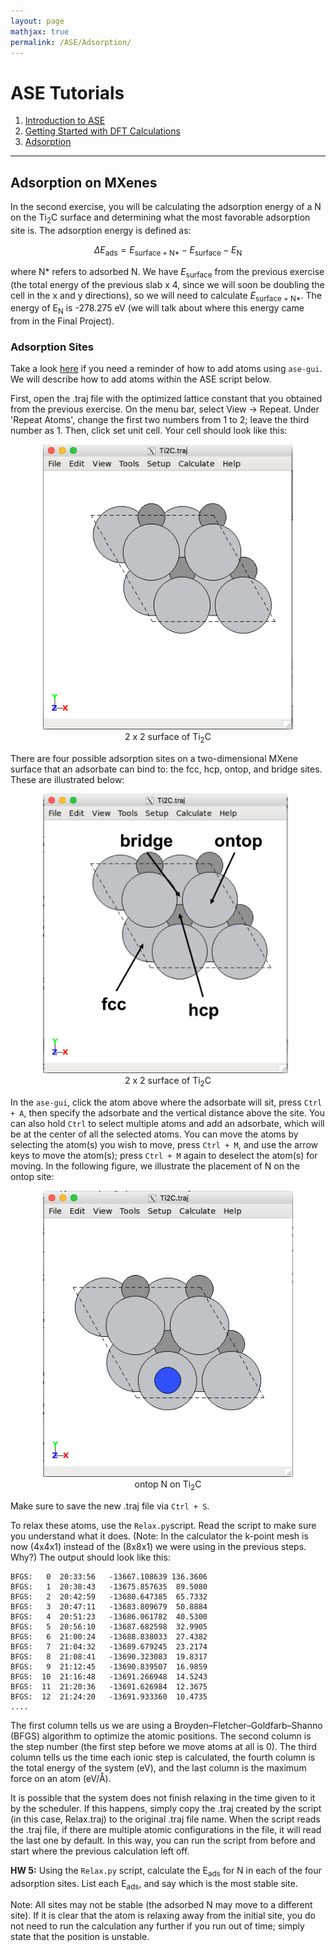 ```yaml
---
layout: page
mathjax: true
permalink: /ASE/Adsorption/
---
```


# ASE Tutorials
1. [Introduction to ASE](../)
2. [Getting Started with DFT Calculations](../Getting_Started/)
3. [Adsorption](../Adsorption/)

____

## Adsorption on MXenes ##

In the second exercise, you will be calculating the adsorption energy of a N on the Ti<sub>2</sub>C surface and determining what the most favorable adsorption site is. The adsorption energy is defined as:
<div>

$$
\Delta E_\mathrm{ads} = E_\mathrm{surface + N*}  - E_\mathrm{surface} - E_\mathrm{N}
$$

</div>

where N* refers to adsorbed N. We have *E*<sub>surface</sub> from the previous exercise (the total energy of the previous slab x 4, since we will soon be doubling the cell in the x and y directions), so we will need to calculate *E*<sub>surface + N*</sub>. The energy of E<sub>N</sub> is -278.275 eV (we will talk about where this energy came from in the Final Project).

<a name='adsorption-sites'></a>

### Adsorption Sites ###

Take a look [here](http://CBE544.github.io/ASE/#ase-gui) if you need a reminder of how to add atoms using `ase-gui`. We will describe how to add atoms within the ASE script below.

First, open the .traj file with the optimized lattice constant that you obtained from the previous exercise. On the menu bar, select View -> Repeat. Under 'Repeat Atoms', change the first two numbers from 1 to 2; leave the third number as 1. Then, click set unit cell. Your cell should look like this:

<center><img src="doubled.png" alt="window" style="width: 400px;"/><br>
2 x 2 surface of Ti<sub>2</sub>C
</center>

There are four possible adsorption sites on a two-dimensional MXene surface that an adsorbate can bind to: the fcc, hcp, ontop, and bridge sites. These are illustrated below:

<center><img src="overhead.png" alt="window" style="width: 400px;"/><br>
2 x 2 surface of Ti<sub>2</sub>C
</center>

In the `ase-gui`, click the atom above where the adsorbate will sit, press `Ctrl + A`, then specify the adsorbate and the vertical distance above the site. You can also hold `Ctrl` to select multiple atoms and add an adsorbate, which will be at the center of all the selected atoms. You can move the atoms by selecting the atom(s) you wish to move, press `Ctrl + M`, and use the arrow keys to move the atom(s); press `Ctrl + M` again to deselect the atom(s) for moving. In the following figure, we illustrate the placement of N on the ontop site:

<center><img src="N_ontop.png" alt="window" style="width: 400px;"/><br>
ontop N on Ti<sub>2</sub>C
</center>

Make sure to save the new .traj file via `Ctrl + S`.

To relax these atoms, use the `Relax.py`script. Read the script to make sure you understand what it does. (Note: In the calculator the k-point mesh is now (4x4x1) instead of the (8x8x1) we were using in the previous steps. Why?) The output should look like this:
```
BFGS:   0  20:33:56   -13667.108639 136.3606
BFGS:   1  20:38:43   -13675.857635  89.5080
BFGS:   2  20:42:59   -13680.647385	 65.7332
BFGS:   3  20:47:11   -13683.809679	 50.8884
BFGS:   4  20:51:23   -13686.061782	 40.5300
BFGS:   5  20:56:10   -13687.682598	 32.9905
BFGS:   6  21:00:24   -13688.838033	 27.4382
BFGS:   7  21:04:32   -13689.679245	 23.2174
BFGS:   8  21:08:41   -13690.323083	 19.8317
BFGS:   9  21:12:45   -13690.839507	 16.9859
BFGS:  10  21:16:48   -13691.266948	 14.5243
BFGS:  11  21:20:36   -13691.626984	 12.3675
BFGS:  12  21:24:20   -13691.933360	 10.4735
....
```

The first column tells us we are using a Broyden–Fletcher–Goldfarb–Shanno (BFGS) algorithm to optimize the atomic positions. The second column is the step number (the first step before we move atoms at all is 0). The third column tells us the time each ionic step is calculated, the fourth column is the total energy of the system (eV), and the last column is the maximum force on an atom (eV/Å).

It is possible that the system does not finish relaxing in the time given to it by the scheduler. If this happens, simply copy the .traj created by the script (in this case, Relax.traj) to the original .traj file name. When the script reads the .traj file, if there are multiple atomic configurations in the file, it will read the last one by default. In this way, you can run the script from before and start where the previous calculation left off.

**HW 5:** Using the `Relax.py` script, calculate the E<sub>ads</sub> for N in each of the four adsorption sites. List each E<sub>ads</sub>, and say which is the most stable site.

Note: All sites may not be stable (the adsorbed N may move to a different site). If it is clear that the atom is relaxing away from the initial site, you do not need to run the calculation any further if you run out of time; simply state that the position is unstable.
